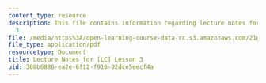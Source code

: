 ```yaml
---
content_type: resource
description: This file contains information regarding lecture notes for [LC] lesson
  3.
file: /media/https%3A/open-learning-course-data-rc.s3.amazonaws.com/21g-107-chinese-i-streamlined-fall-2014/308b6886ea2e6f12f91602dce5eecf4a_MIT21G_107F14_Chars3.pdf
file_type: application/pdf
resourcetype: Document
title: Lecture Notes for [LC] Lesson 3
uid: 308b6886-ea2e-6f12-f916-02dce5eecf4a
---
```

